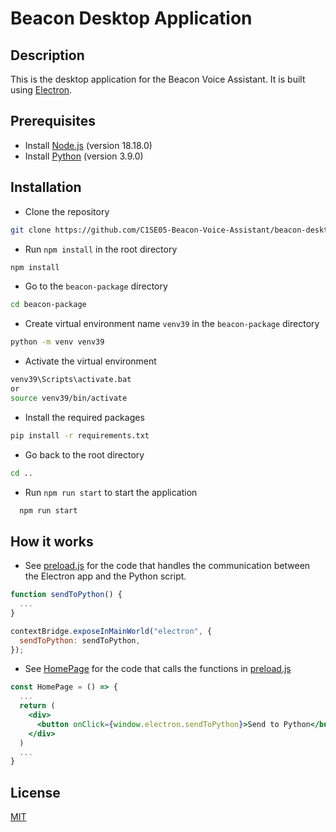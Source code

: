 # Beacon Desktop Application

## Description

This is the desktop application for the Beacon Voice Assistant. It is built using [Electron](https://www.electronjs.org/).

## Prerequisites

- Install [Node.js](https://nodejs.org/en/download/) (version 18.18.0)
- Install [Python](https://www.python.org/downloads/release/python-390) (version 3.9.0)

## Installation

- Clone the repository

```bash
git clone https://github.com/C1SE05-Beacon-Voice-Assistant/beacon-desktop-electron.git beacon-desktop
```

- Run `npm install` in the root directory

```bash
npm install
```

- Go to the `beacon-package` directory

```bash
cd beacon-package
```

- Create virtual environment name `venv39` in the `beacon-package` directory

```bash
python -m venv venv39
```

- Activate the virtual environment

```bash
venv39\Scripts\activate.bat
or
source venv39/bin/activate
```

- Install the required packages

```bash
pip install -r requirements.txt
```

- Go back to the root directory

```bash
cd ..
```

- Run `npm run start` to start the application

```bash
  npm run start
```

## How it works

- See [preload.js](./electron/preload.js) for the code that handles the communication between the Electron app and the Python script.

```js
function sendToPython() {
  ...
}

contextBridge.exposeInMainWorld("electron", {
  sendToPython: sendToPython,
});
```

- See [HomePage](./src/pages/home/index.tsx) for the code that calls the functions in [preload.js](./electron/preload.js)

```jsx
const HomePage = () => {
  ...
  return (
    <div>
      <button onClick={window.electron.sendToPython}>Send to Python</button>
    </div>
  )
  ...
}
```

## License

[MIT](https://choosealicense.com/licenses/mit/)
